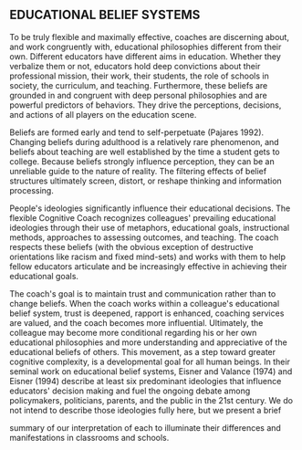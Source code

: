 ## EDUCATIONAL BELIEF SYSTEMS

To be truly flexible and maximally effective, coaches are discerning about, and work congruently with, educational philosophies different from their own. Different educators have different aims in education. Whether they verbalize them or not, educators hold deep convictions about their professional mission, their work, their students, the role of schools in society, the curriculum, and teaching. Furthermore, these beliefs are grounded in and congruent with deep personal philosophies and are powerful predictors of behaviors. They drive the perceptions, decisions, and actions of all players on the education scene.

Beliefs are formed early and tend to self-perpetuate (Pajares 1992). Changing beliefs during adulthood is a relatively rare phenomenon, and beliefs about teaching are well established by the time a student gets to college. Because beliefs strongly influence perception, they can be an unreliable guide to the nature of reality. The filtering effects of belief structures ultimately screen, distort, or reshape thinking and information processing.

People's ideologies significantly influence their educational decisions. The flexible Cognitive Coach recognizes colleagues' prevailing educational ideologies through their use of metaphors, educational goals, instructional methods, approaches to assessing outcomes, and teaching. The coach respects these beliefs (with the obvious exception of destructive orientations like racism and fixed mind-sets) and works with them to help fellow educators articulate and be increasingly effective in achieving their educational goals.

The coach's goal is to maintain trust and communication rather than to change beliefs. When the coach works within a colleague's educational belief system, trust is deepened, rapport is enhanced, coaching services are valued, and the coach becomes more influential. Ultimately, the colleague may become more conditional regarding his or her own educational philosophies and more understanding and appreciative of the educational beliefs of others. This movement, as a step toward greater cognitive complexity, is a developmental goal for all human beings. In their seminal work on educational belief systems, Eisner and Valance (1974) and Eisner (1994) describe at least six predominant ideologies that influence educators' decision making and fuel the ongoing debate among policymakers, politicians, parents, and the public in the 21st century. We do not intend to describe those ideologies fully here, but we present a brief

summary of our interpretation of each to illuminate their differences and manifestations in classrooms and schools.
